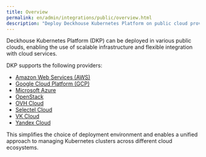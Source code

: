 ```yaml
---
title: Overview
permalink: en/admin/integrations/public/overview.html
description: "Deploy Deckhouse Kubernetes Platform on public cloud providers including AWS, Azure, GCP, OpenStack, OVH, Selectel, VK, and Yandex. Complete cloud integration guide."
---
```


Deckhouse Kubernetes Platform (DKP) can be deployed in various public clouds,
enabling the use of scalable infrastructure and flexible integration with cloud services.

DKP supports the following providers:

- [Amazon Web Services (AWS)](./amazon/authorization.html)
- [Google Cloud Platform (GCP)](./gcp/connection-and-authorization.html)
- [Microsoft Azure](./azure/authorization.html)
- [OpenStack](./openstack/connection-and-authorization.html)
- [OVH Cloud](./ovh/connection-and-authorization.html)
- [Selectel Cloud](./selectel/connection-and-authorization.html)
- [VK Cloud](./vk/connection-and-authorization.html)
- [Yandex Cloud](./yandex/authorization.html)

This simplifies the choice of deployment environment
and enables a unified approach to managing Kubernetes clusters across different cloud ecosystems.
